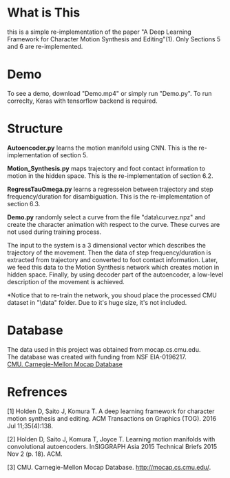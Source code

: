 # What is This
this is a simple re-implementation of the paper "A Deep Learning Framework for Character Motion Synthesis and Editing"(1). Only Sections 5 and 6 are re-implemented.


# Demo
To see a demo, download "Demo.mp4" or simply run "Demo.py". To run correclty, Keras with tensorflow backend is required.

# Structure
**Autoencoder.py** learns the motion manifold using CNN. This is the re-implementation of section 5.

**Motion_Synthesis.py** maps trajectory and foot contact information to motion in the hidden space. This is the re-implementation of section 6.2.

**RegressTauOmega.py** learns a regresseion between trajectory and step frequency/duration for disambiguation. This is the re-implementation of section 6.3.

**Demo.py** randomly select a curve from the file "data\curvez.npz" and create the character animation with respect to the curve. These curves are not used during training process.

The input to the system is a 3 dimensional vector which describes the trajectory of the movement. Then the data of step frequency/duration is extracted from trajectory and converted to foot contact information. Later, we feed this data to the Motion Synthesis network which creates motion in hidden space. Finally, by using decoder part of the autoencoder, a low-level description of the movement is achieved.

*Notice that to re-train the network, you shoud place the processed CMU dataset in "\data" folder. Due to it's huge size, it's not included.

# Database
The data used in this project was obtained from mocap.cs.cmu.edu. <br />
The database was created with funding from NSF EIA-0196217.<br />
[CMU. Carnegie-Mellon Mocap Database](http://mocap.cs.cmu.edu/)

# Refrences

[1] Holden D, Saito J, Komura T. A deep learning framework for character motion synthesis and editing. ACM Transactions on Graphics (TOG). 2016 Jul 11;35(4):138.

[2] Holden D, Saito J, Komura T, Joyce T. Learning motion manifolds with convolutional autoencoders. InSIGGRAPH Asia 2015 Technical Briefs 2015 Nov 2 (p. 18). ACM.

[3] CMU. Carnegie-Mellon Mocap Database. http://mocap.cs.cmu.edu/.

